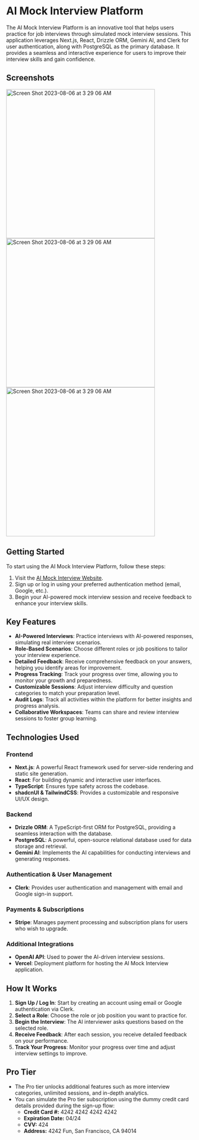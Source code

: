 # AI Mock Interview Platform

The AI Mock Interview Platform is an innovative tool that helps users practice for job interviews through simulated mock interview sessions. This application leverages Next.js, React, Drizzle ORM, Gemini AI, and Clerk for user authentication, along with PostgreSQL as the primary database. It provides a seamless and interactive experience for users to improve their interview skills and gain confidence.

## Screenshots

<img width="400" alt="Screen Shot 2023-08-06 at 3 29 06 AM" src="https://github.com/user-attachments/assets/26456435-b6cf-4d0f-8649-65ace984b110">

<img width="400" alt="Screen Shot 2023-08-06 at 3 29 06 AM" src="https://github.com/user-attachments/assets/a7871b67-1df9-41c4-ac27-80af9073982d">

<img width="400" alt="Screen Shot 2023-08-06 at 3 29 06 AM" src="https://github.com/aaronkjin/einstein/assets/58490258/ed47523f-9139-400e-af38-e71d57733e0d">





## Getting Started

To start using the AI Mock Interview Platform, follow these steps:

1. Visit the [AI Mock Interview Website](https://ai-mock-interview-eta.vercel.app/).
2. Sign up or log in using your preferred authentication method (email, Google, etc.).
3. Begin your AI-powered mock interview session and receive feedback to enhance your interview skills.

## Key Features

- **AI-Powered Interviews**: Practice interviews with AI-powered responses, simulating real interview scenarios.
- **Role-Based Scenarios**: Choose different roles or job positions to tailor your interview experience.
- **Detailed Feedback**: Receive comprehensive feedback on your answers, helping you identify areas for improvement.
- **Progress Tracking**: Track your progress over time, allowing you to monitor your growth and preparedness.
- **Customizable Sessions**: Adjust interview difficulty and question categories to match your preparation level.
- **Audit Logs**: Track all activities within the platform for better insights and progress analysis.
- **Collaborative Workspaces**: Teams can share and review interview sessions to foster group learning.

## Technologies Used

### Frontend

- **Next.js**: A powerful React framework used for server-side rendering and static site generation.
- **React**: For building dynamic and interactive user interfaces.
- **TypeScript**: Ensures type safety across the codebase.
- **shadcnUI & TailwindCSS**: Provides a customizable and responsive UI/UX design.

### Backend

- **Drizzle ORM**: A TypeScript-first ORM for PostgreSQL, providing a seamless interaction with the database.
- **PostgreSQL**: A powerful, open-source relational database used for data storage and retrieval.
- **Gemini AI**: Implements the AI capabilities for conducting interviews and generating responses.

### Authentication & User Management

- **Clerk**: Provides user authentication and management with email and Google sign-in support.

### Payments & Subscriptions

- **Stripe**: Manages payment processing and subscription plans for users who wish to upgrade.

### Additional Integrations

- **OpenAI API**: Used to power the AI-driven interview sessions.
- **Vercel**: Deployment platform for hosting the AI Mock Interview application.

## How It Works

1. **Sign Up / Log In**: Start by creating an account using email or Google authentication via Clerk.
2. **Select a Role**: Choose the role or job position you want to practice for.
3. **Begin the Interview**: The AI interviewer asks questions based on the selected role.
4. **Receive Feedback**: After each session, you receive detailed feedback on your performance.
5. **Track Your Progress**: Monitor your progress over time and adjust interview settings to improve.

## Pro Tier

- The Pro tier unlocks additional features such as more interview categories, unlimited sessions, and in-depth analytics.
- You can simulate the Pro tier subscription using the dummy credit card details provided during the sign-up flow:
  - **Credit Card #:** 4242 4242 4242 4242
  - **Expiration Date:** 04/24
  - **CVV:** 424
  - **Address:** 4242 Fun, San Francisco, CA 94014


